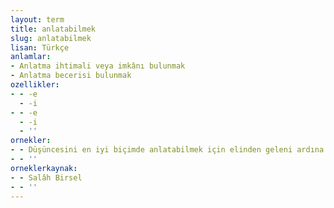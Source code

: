 ```yaml
---
layout: term
title: anlatabilmek
slug: anlatabilmek
lisan: Türkçe
anlamlar:
- Anlatma ihtimali veya imkânı bulunmak
- Anlatma becerisi bulunmak
ozellikler:
- - -e
  - -i
- - -e
  - -i
  - ''
ornekler:
- - Düşüncesini en iyi biçimde anlatabilmek için elinden geleni ardına koymamıştır.
- - ''
orneklerkaynak:
- - Salâh Birsel
- - ''
---
```

